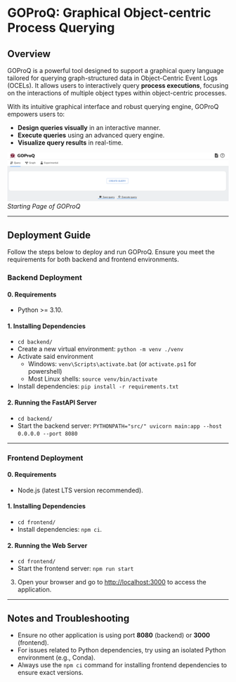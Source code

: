 # GOProQ: Graphical Object-centric Process Querying

## Overview

GOProQ is a powerful tool designed to support a graphical query language tailored for querying graph-structured data in Object-Centric Event Logs (OCELs). It allows users to interactively query **process executions**, focusing on the interactions of multiple object types within object-centric processes. 

With its intuitive graphical interface and robust querying engine, GOProQ empowers users to:
- **Design queries visually** in an interactive manner.
- **Execute queries** using an advanced query engine.
- **Visualize query results** in real-time.

![Starting Page of GOProQ](frontend/public/home.png)  
*Starting Page of GOProQ*

---

## Deployment Guide

Follow the steps below to deploy and run GOProQ. Ensure you meet the requirements for both backend and frontend environments.

### Backend Deployment

#### 0. Requirements
- Python >= 3.10.

#### 1. Installing Dependencies
- `cd backend/`
- Create a new virtual environment: `python -m venv ./venv`
- Activate said environment
  - Windows: `venv\Scripts\activate.bat` (or `activate.ps1` for powershell)
  - Most Linux shells: `source venv/bin/activate`
- Install dependencies: `pip install -r requirements.txt`

#### 2. Running the FastAPI Server
- `cd backend/`
- Start the backend server: `PYTHONPATH="src/" uvicorn main:app --host 0.0.0.0 --port 8080`

---

### Frontend Deployment

#### 0. Requirements
- Node.js (latest LTS version recommended).

#### 1. Installing Dependencies
- `cd frontend/`
- Install dependencies: `npm ci`.

#### 2. Running the Web Server
- `cd frontend/`
- Start the frontend server: `npm run start`
3. Open your browser and go to [http://localhost:3000](http://localhost:3000) to access the application.

---

## Notes and Troubleshooting
- Ensure no other application is using port **8080** (backend) or **3000** (frontend).
- For issues related to Python dependencies, try using an isolated Python environment (e.g., Conda).
- Always use the `npm ci` command for installing frontend dependencies to ensure exact versions.